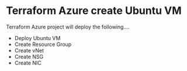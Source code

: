 # Terraform Azure create Ubuntu VM
Terraform Azure project will deploy the following....

- Deploy Ubuntu VM 
- Create Resource Group 
- Create vNet 
- Create NSG 
- Create NIC 

